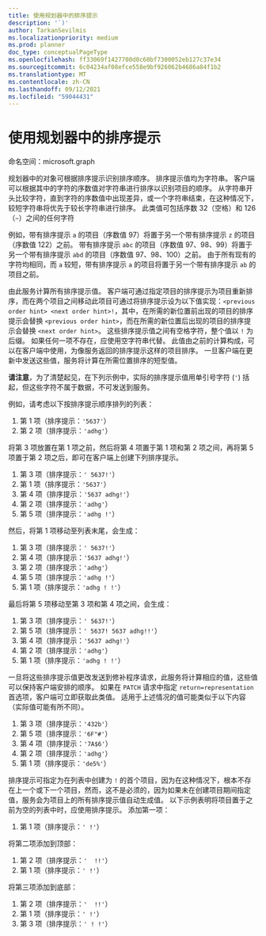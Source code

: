```yaml
---
title: 使用规划器中的排序提示
description: '`)'
author: TarkanSevilmis
ms.localizationpriority: medium
ms.prod: planner
doc_type: conceptualPageType
ms.openlocfilehash: ff33069f1427700d0c60bf7300052eb127c37e34
ms.sourcegitcommit: 6c04234af08efce558e9bf926062b4686a84f1b2
ms.translationtype: MT
ms.contentlocale: zh-CN
ms.lasthandoff: 09/12/2021
ms.locfileid: "59044431"
---
```

# <a name="using-order-hints-in-planner"></a>使用规划器中的排序提示

命名空间：microsoft.graph

规划器中的对象可根据排序提示识别排序顺序。 排序提示值均为字符串。 客户端可以根据其中的字符的序数值对字符串进行排序以识别项目的顺序。 从字符串开头比较字符，直到字符的序数值中出现差异，或一个字符串结束，在这种情况下，较短字符串将优先于较长字符串进行排序。 此类值可包括序数 32（空格）和 126（`~`）之间的任何字符

例如，带有排序提示 `a` 的项目（序数值 97）将置于另一个带有排序提示 `z` 的项目（序数值 122）之前。 带有排序提示 `abc` 的项目（序数值 97、98、99）将置于另一个带有排序提示 `abd` 的项目（序数值 97、98、100）之前。 由于所有现有的字符均相同，而 `a` 较短，带有排序提示 `a` 的项目将置于另一个带有排序提示 `ab` 的项目之前。

由此服务计算所有排序提示值。 客户端可通过指定项目的排序提示为项目重新排序，而在两个项目之间移动此项目可通过将排序提示设为以下值实现：`<previous order hint> <next order hint>!`，其中，在所需的新位置前出现的项目的排序提示会替换 `<previous order hint>`，而在所需的新位置后出现的项目的排序提示会替换 `<next order hint>`。 这些排序提示值之间有空格字符，整个值以 `!` 为后缀。 如果任何一项不存在，应使用空字符串代替。 此值由之前的计算构成，可以在客户端中使用，为像服务返回的排序提示这样的项目排序。 一旦客户端在更新中发送这些值，服务将计算在所需位置排序的短型值。

**请注意**，为了清楚起见，在下列示例中，实际的排序提示值用单引号字符 (`'`) 括起，但这些字符不属于数据，不可发送到服务。
 
例如，请考虑以下按排序提示顺序排列的列表：

1. 第 1 项（排序提示：`'5637'`）
2. 第 2 项（排序提示：`'adhg'`）

将第 3 项放置在第 1 项之前，然后将第 4 项置于第 1 项和第 2 项之间，再将第 5 项置于第 2 项之后，即可在客户端上创建下列排序提示。 

1. 第 3 项（排序提示：`' 5637!'`）
2. 第 1 项（排序提示：`'5637'`）
3. 第 4 项（排序提示：`'5637 adhg!'`）
4. 第 2 项（排序提示：`'adhg'`）
5. 第 5 项（排序提示：`'adhg !'`）

然后，将第 1 项移动至列表末尾，会生成：

1. 第 3 项（排序提示：`' 5637!'`）
2. 第 4 项（排序提示：`'5637 adhg!'`）
3. 第 2 项（排序提示：`'adhg'`）
4. 第 5 项（排序提示：`'adhg !'`）
5. 第 1 项（排序提示：`'adhg ! !'`）

最后将第 5 项移动至第 3 项和第 4 项之间，会生成：

1. 第 3 项（排序提示：`' 5637!'`）
2. 第 5 项（排序提示：`' 5637! 5637 adhg!!'`）
3. 第 4 项（排序提示：`'5637 adhg!'`）
4. 第 2 项（排序提示：`'adhg'`）
5. 第 1 项（排序提示：`'adhg ! !'`）

一旦将这些排序提示值更改发送到修补程序请求，此服务将计算相应的值，这些值可以保持客户端安排的顺序。 如果在 `PATCH` 请求中指定 `return=representation` 首选项，客户端可立即获取此类值。 适用于上述情况的值可能类似于以下内容（实际值可能有所不同）。 

1. 第 3 项（排序提示：`'432b'`）
2. 第 5 项（排序提示：`'6F"#'`）
3. 第 4 项（排序提示：`'7A$6'`）
4. 第 2 项（排序提示：`'adhg'`）
5. 第 1 项（排序提示：`'de5%'`）

排序提示可指定为在列表中创建为 `!` 的首个项目，因为在这种情况下，根本不存在上一个或下一个项目，然而，这不是必须的，因为如果未在创建项目期间指定值，服务会为项目上的所有排序提示值自动生成值。 以下示例表明将项目置于之前为空的列表中时，应使用排序提示。
添加第一项：

1. 第 1 项（排序提示：`' !'`）

将第二项添加到顶部：

1. 第 2 项（排序提示：`'  !!'`）
2. 第 1 项（排序提示：`' !'`）

将第三项添加到底部：

1. 第 2 项（排序提示：`'  !!'`）
2. 第 1 项（排序提示：`' !'`）
3. 第 3 项（排序提示：`' ! !'`）








